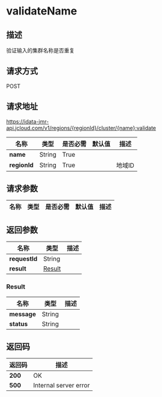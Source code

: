 # validateName


## 描述
验证输入的集群名称是否重复

## 请求方式
POST

## 请求地址
https://idata-jmr-api.jcloud.com/v1/regions/{regionId}/cluster/{name}:validate

|名称|类型|是否必需|默认值|描述|
|---|---|---|---|---|
|**name**|String|True|||
|**regionId**|String|True||地域ID|

## 请求参数
|名称|类型|是否必需|默认值|描述|
|---|---|---|---|---|


## 返回参数
|名称|类型|描述|
|---|---|---|
|**requestId**|String||
|**result**|[Result](##Result)||


### <a name="Result">Result</a>
|名称|类型|描述|
|---|---|---|
|**message**|String||
|**status**|String||

## 返回码
|返回码|描述|
|---|---|
|**200**|OK|
|**500**|Internal server error|
